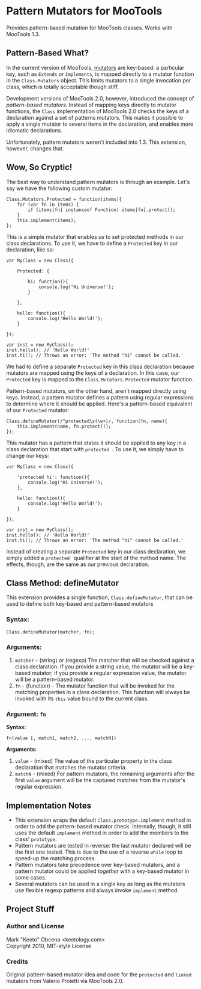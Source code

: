 Pattern Mutators for MooTools
=============================

Provides pattern-based mutation for MooTools classes. Works with MooTools 1.3.


Pattern-Based What?
-------------------

In the current version of MooTools, [mutators][utmh4] are key-based: a particular key, such as `Extends` or `Implements`, is mapped directly to a mutator function in the `Class.Mutators` object. This limits mutators to a single invocation per class, which is totally acceptable though stiff.

Development versions of MooTools 2.0, however, introduced the concept of *pattern-based mutators*. Instead of mapping keys directly to mutator functions, the `Class` implementation of MooTools 2.0 checks the keys of a declaration against a set of patterns mutators. This makes it possible to apply a single mutator to several items in the declaration, and enables more idiomatic declarations.

Unfortunately, pattern mutators weren't included into 1.3. This extension, however, changes that.


Wow, So Cryptic!
----------------

The best way to understand pattern mutators is through an example. Let's say we have the following custom mutator:

	Class.Mutators.Protected = function(items){
		for (var fn in items) {
			if (items[fn] instanceof Function) items[fn].protect();
		}
		this.implement(items);
	};

This is a simple mutator that enables us to set protected methods in our class declarations. To use it, we have to define a `Protected` key in our declaration, like so:

	var MyClass = new Class({
	
		Protected: {
		
			hi: function(){
				console.log('Hi Universe!');
			}
			
		},

		hello: function(){
			console.log('Hello World!');
		}
		
	});

	var inst = new MyClass();
	inst.hello(); // 'Hello World!'
	inst.hi(); // Throws an error: 'The method "hi" cannot be called.'

We had to define a separate `Protected` key in this class declaration because mutators are mapped using the keys of a declaration. In this case, our `Protected` key is mapped to the `Class.Mutators.Protected` mutator function.

Pattern-based mutators, on the other hand, aren't mapped directly using keys. Instead, a pattern mutator defines a pattern using regular expressions to determine where it should be applied. Here's a pattern-based equivalent of our `Protected` mutator:

	Class.defineMutator(/^protected\s(\w+)/, function(fn, name){
		this.implement(name, fn.protect());
	});

This mutator has a pattern that states it should be applied to any key in a class declaration that start with `protected `. To use it, we simply have to change our keys:

	var MyClass = new Class({
	
		'protected hi': function(){
			console.log('Hi Universe!');
		},

		hello: function(){
			console.log('Hello World!');
		}
		
	});

	var inst = new MyClass();
	inst.hello(); // 'Hello World!'
	inst.hi(); // Throws an error: 'The method "hi" cannot be called.'

Instead of creating a separate `Protected` key in our class declaration, we simply added a `protected ` qualifier at the start of the method name. The effects, though, are the same as our previous declaration.


Class Method: defineMutator
---------------------------

This extension provides a single function, `Class.defineMutator`, that can be used to define both key-based and pattern-based mutators

### Syntax:

	Class.defineMutator(matcher, fn);

### Arguments:

1. `matcher` - (string) or (regexp) The matcher that will be checked against a class declaration. If you provide a string value, the mutator will be a key-based mutator; if you provide a regular expression value, the mutator will be a pattern-based mutator.
2. `fn` - (function) - The mutator function that will be invoked for the matching properties in a class declaration. This function will always be invoked with its `this` value bound to the current class.

### Argument: `fn`

**Syntax:**

	fn(value [, match1, match2, ..., matchN])

**Arguments:**

1. `value` - (mixed) The value of the particular property in the class declaration that matches the mutator criteria.
2. `matchN` - (mixed) For pattern mutators, the remaining arguments after the first `value` argument will be the captured matches from the mutator's regular expression.


Implementation Notes
--------------------

- This extension wraps the default `Class.prototype.implement` method in order to add the pattern-based mutator check. Internally, though, it still uses the default `implement` method in order to add the members to the class' `prototype`.
- Pattern mutators are tested in reverse: the last mutator declared will be the first one tested. This is due to the use of a reverse `while` loop to speed-up the matching process.
- Pattern mutators take precedence over key-based mutators, and a pattern mutator could be applied *together* with a key-based mutator in some cases.
- Several mutators can be used in a single key as long as the mutators use flexible regexp patterns and always invoke `implement` method.


Project Stuff
-------------

### Author and License

Mark "Keeto" Obcena <keetology.com>  
Copyright 2010, MIT-style License

### Credits

Original pattern-based mutator idea and code for the `protected` and `linked` mutators from Valerio Proietti via MooTools 2.0.


[utmh4]: http://keetology.com/blog/2009/10/27/up-the-moo-herd-iv-theres-a-class-for-this#mutator "Section on Mutators from Up The Moo Herd"
